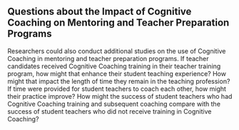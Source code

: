 ## Questions about the Impact of Cognitive Coaching on Mentoring and Teacher Preparation Programs

Researchers could also conduct additional studies on the use of Cognitive Coaching in mentoring and teacher preparation programs. If teacher candidates received Cognitive Coaching training in their teacher training program, how might that enhance their student teaching experience? How might that impact the length of time they remain in the teaching profession? If time were provided for student teachers to coach each other, how might their practice improve? How might the success of student teachers who had Cognitive Coaching training and subsequent coaching compare with the success of student teachers who did not receive training in Cognitive Coaching?